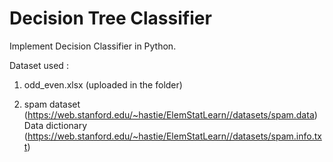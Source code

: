 # Decision Tree Classifier

Implement Decision Classifier in Python. 

Dataset used : 

1. odd_even.xlsx (uploaded in the folder)

2. spam dataset (https://web.stanford.edu/~hastie/ElemStatLearn//datasets/spam.data)
Data dictionary (https://web.stanford.edu/~hastie/ElemStatLearn//datasets/spam.info.txt)

